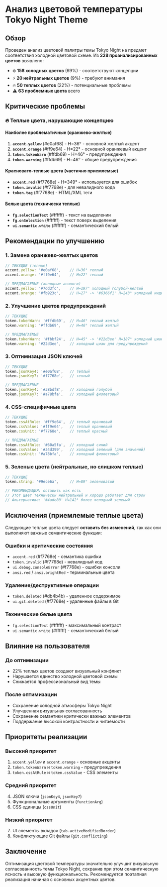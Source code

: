 # Анализ цветовой температуры Tokyo Night Theme

## Обзор

Проведен анализ цветовой палитры темы Tokyo Night на предмет соответствия холодной цветовой схеме. Из **228 проанализированных цветов** выявлено:

- ❄️ **158 холодных цветов** (69%) - соответствуют концепции
- ⚡ **20 нейтральных цветов** (9%) - требуют внимания
- 🔥 **50 теплых цветов** (22%) - потенциальные проблемы
- ⚠️ **63 проблемных цвета** всего

## Критические проблемы

### 🔥 Теплые цвета, нарушающие концепцию

#### Наиболее проблематичные (оранжево-желтые)

1. **`accent.yellow`** (#e0af68) - H=36° - основной желтый акцент
2. **`accent.orange`** (#ff9e64) - H=22° - основной оранжевый акцент
3. **`token.tokenWarn`** (#ffdb69) - H=46° - предупреждения
4. **`token.warning`** (#ffdb69) - H=46° - общие предупреждения

#### Красновато-теплые цвета (частично приемлемые)

- **`accent.red`** (#f7768e) - H=349° - используется для ошибок
- **`token.invalid`** (#f7768e) - для невалидного кода
- **`token.tag`** (#f7768e) - HTML/XML теги

#### Белые цвета (технически теплые)

- **`fg.selectionText`** (#ffffff) - текст на выделении
- **`fg.onSelection`** (#ffffff) - текст поверх выделения
- **`ui.semantic.white`** (#ffffff) - семантический белый

## Рекомендации по улучшению

### 1. Замена оранжево-желтых цветов

```typescript
// ТЕКУЩИЕ (теплые)
accent.yellow: '#e0af68',    // H=36° теплый
accent.orange: '#ff9e64',    // H=22° теплый

// ПРЕДЛАГАЕМЫЕ (холодные аналоги)
accent.yellow: '#7dd3fc',    // H=197° холодный голубой-желтый
accent.orange: '#fb923c',    // H=27° -> '#6366f1' H=243° холодный индиго
```

### 2. Улучшение цветов предупреждений

```typescript
// ТЕКУЩИЕ
token.tokenWarn: '#ffdb69',  // H=46° теплый желтый
token.warning: '#ffdb69',    // H=46° теплый желтый

// ПРЕДЛАГАЕМЫЕ
token.tokenWarn: '#fbbf24',  // H=45° -> '#22d3ee' H=187° холодный циан
token.warning: '#22d3ee',    // холодный циан для предупреждений
```

### 3. Оптимизация JSON ключей

```typescript
// ТЕКУЩИЕ
token.jsonKey4: '#e0af68',   // теплый
token.jsonKey7: '#f7768e',   // теплый

// ПРЕДЛАГАЕМЫЕ
token.jsonKey4: '#38bdf8',   // холодный голубой
token.jsonKey7: '#a78bfa',   // холодный фиолетовый
```

### 4. CSS-специфичные цвета

```typescript
// ТЕКУЩИЕ
token.cssAtRule: '#ff9e64',  // теплый оранжевый
token.cssValue: '#ff9e64',   // теплый оранжевый
token.cssUnit: '#f7768e',    // теплый красный

// ПРЕДЛАГАЕМЫЕ
token.cssAtRule: '#60a5fa',  // холодный синий
token.cssValue: '#34d399',   // холодный зеленый (для значений)
token.cssUnit: '#a78bfa',    // холодный фиолетовый
```

### 5. Зеленые цвета (нейтральные, но слишком теплые)

```typescript
// ТЕКУЩИЕ
token.string: '#9ece6a',     // H=89° зеленоватый

// РЕКОМЕНДАЦИЯ: оставить как есть
// Этот цвет технически нейтральный и хорошо работает для строк
// Альтернатива: '#4ade80' H=142° более холодный зеленый
```

## Исключения (приемлемые теплые цвета)

Следующие теплые цвета следует **оставить без изменений**, так как они выполняют важные семантические функции:

### Ошибки и критические состояния

- `accent.red` (#f7768e) - семантика ошибки
- `token.invalid` (#f7768e) - невалидный код
- `ui.debug.consoleError` (#f7768e) - ошибки консоли
- `ansi.red` / `ansi.brightRed` - терминальные цвета

### Удаление/деструктивные операции

- `token.deleted` (#db4b4b) - удаленное содержимое
- `ui.git.deleted` (#f7768e) - удаленные файлы в Git

### Технические белые цвета

- `fg.selectionText` (#ffffff) - максимальный контраст
- `ui.semantic.white` (#ffffff) - семантический белый

## Влияние на пользователя

### До оптимизации

- 22% теплых цветов создают визуальный конфликт
- Нарушается единство холодной цветовой схемы
- Снижается профессиональный вид темы

### После оптимизации

- Сохранение холодной атмосферы Tokyo Night
- Улучшенная визуальная согласованность
- Сохранение семантики критически важных элементов
- Поддержание высокой контрастности и читаемости

## Приоритеты реализации

### Высокий приоритет

1. `accent.yellow` и `accent.orange` - основные акценты
2. `token.tokenWarn` и `token.warning` - предупреждения
3. `token.cssAtRule` и `token.cssValue` - CSS элементы

### Средний приоритет

4. JSON ключи (`jsonKey4`, `jsonKey7`)
5. Функциональные аргументы (`functionArg`)
6. CSS единицы (`cssUnit`)

### Низкий приоритет

7. UI элементы вкладок (`tab.activeModifiedBorder`)
8. Конфликтующие Git файлы (`git.conflicting`)

## Заключение

Оптимизация цветовой температуры значительно улучшит визуальную согласованность темы Tokyo Night, сохранив при этом семантическую ясность и высокую функциональность. Рекомендуется поэтапная реализация начиная с основных акцентных цветов.

